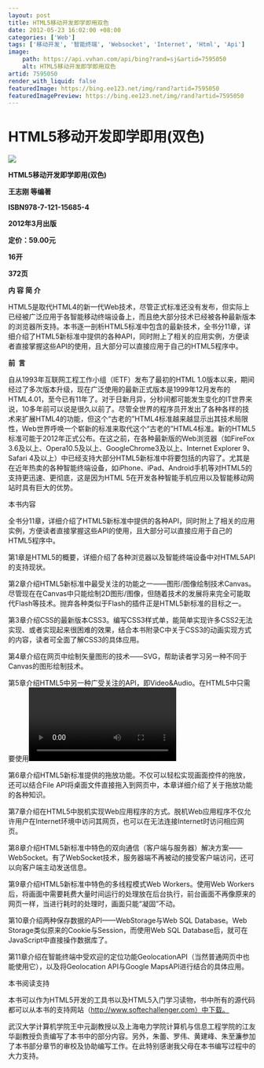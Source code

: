 ```yaml
---
layout: post
title: HTML5移动开发即学即用双色
date: 2012-05-23 16:02:00 +08:00
categories: ['Web']
tags: ['移动开发', '智能终端', 'Websocket', 'Internet', 'Html', 'Api']
image:
    path: https://api.vvhan.com/api/bing?rand=sj&artid=7595050
    alt: HTML5移动开发即学即用双色
artid: 7595050
render_with_liquid: false
featuredImage: https://bing.ee123.net/img/rand?artid=7595050
featuredImagePreview: https://bing.ee123.net/img/rand?artid=7595050
---
```


# HTML5移动开发即学即用(双色)

**![](https://img-my.csdn.net/uploads/201205/23/1337760333_7397.jpg)**

**HTML5移动开发即学即用(双色)**

**王志刚 等编著**

**ISBN978-7-121-15685-4**

**2012年3月出版**

**定价：59.00元**

**16开**

**372页**

**内 容 简 介**

HTML5是取代HTML4的新一代Web技术，尽管正式标准还没有发布，但实际上已经被广泛应用于各智能移动终端设备上，而且绝大部分技术已经被各种最新版本的浏览器所支持。本书逐一剖析HTML5标准中包含的最新技术，全书分11章，详细介绍了HTML5新标准中提供的各种API，同时附上了相关的应用实例，方便读者直接掌握这些API的使用，且大部分可以直接应用于自己的HTML5程序中。

**前  言**

自从1993年互联网工程工作小组（IETF）发布了最初的HTML 1.0版本以来，期间经过了多次版本升级，现在广泛使用的最新正式版本是1999年12月发布的HTML4.01，至今已有11年了。对于日新月异，分秒间都可能发生变化的IT世界来说，10多年前可以说是很久以前了。尽管全世界的程序员开发出了各种各样的技术来扩展HTML4的功能，但这个“古老的”HTML4标准越来越显示出其技术局限性，Web世界呼唤一个崭新的标准来取代这个“古老的”HTML4标准。新的HTML5标准可能于2012年正式公布。在这之前，在各种最新版的Web浏览器（如FireFox 3.6及以上、Opera10.5及以上、GoogleChrome3及以上、Internet Explorer 9、Safari 4及以上）中已经支持大部分HTML5新标准中将要包括的内容了。尤其是在近年热卖的各种智能终端设备，如iPhone、iPad、Android手机等对HTML5的支持更迅速、更彻底，这是因为HTML 5在开发各种智能手机应用以及智能移动网站时具有巨大的优势。

本书内容

全书分11章，详细介绍了HTML5新标准中提供的各种API，同时附上了相关的应用实例，方便读者直接掌握这些API的使用，且大部分可以直接应用于自己的HTML5程序中。

第1章是HTML5的概要，详细介绍了各种浏览器以及智能终端设备中对HTML5API的支持现状。

第2章介绍HTML5新标准中最受关注的功能之一——图形/图像绘制技术Canvas。尽管现在在Canvas中只能绘制2D图形/图像，但随着技术的发展将来完全可能取代Flash等技术。抛弃各种类似于Flash的插件正是HTML5新标准的目标之一。

第3章介绍CSS的最新版本CSS3。编写CSS3样式单，能简单实现许多CSS2无法实现、或者实现起来很困难的效果，结合本书附录C中关于CSS3的动画实现方式的内容，读者可全面了解CSS3的具体应用。

第4章介绍在网页中绘制矢量图形的技术——SVG，帮助读者学习另一种不同于Canvas的图形绘制技术。

第5章介绍HTML5中另一种广受关注的API，即Video&Audio。在HTML5中只需要使用<video>/<audio>标签就可以实现视频/音频文件的播放，同时可以通过JavaScript脚本对其播放进行控制。

第6章介绍HTML5新标准提供的拖放功能。不仅可以轻松实现画面控件的拖放，还可以结合File API将桌面文件直接拖入到网页中，本章详细介绍了关于拖放功能的各种知识。

第7章介绍在HTML5中脱机实现Web应用程序的方式。脱机Web应用程序不仅允许用户在Internet环境中访问其网页，也可以在无法连接Internet时访问相应网页。

第8章介绍HTML5新标准中特色的双向通信（客户端与服务器）解决方案——WebSocket。有了WebSocket技术，服务器端不再被动的接受客户端访问，还可以向客户端主动发送信息。

第9章介绍HTML5新标准中特色的多线程模式Web Workers。使用Web Workers后，将画面中需要耗费大量时间运行的处理放在后台执行，前台画面不再像原来的网页一样，当进行耗时的处理时，画面只能“凝固”不动。

第10章介绍两种保存数据的API——WebStorage与Web SQL Database。Web Storage类似原来的Cookie与Session，而使用Web SQL Database后，就可在JavaScript中直接操作数据库了。

第11章介绍在智能终端中受欢迎的定位功能GeolocationAPI（当然普通网页中也能使用它），以及将Geolocation API与Google MapsAPI进行结合的具体应用。

本书阅读支持

本书可以作为HTML5开发的工具书以及HTML5入门学习读物，书中所有的源代码都可以从本书的支持网站（http://www.softechallenger.com）中下载。

武汉大学计算机学院王中元副教授以及上海电力学院计算机与信息工程学院的江友华副教授负责编写了本书中的部分内容。另外，朱蕾、罗伟、黄建峰、朱至濂参加了本书部分章节的审校及协助编写工作。在此特别感谢我父母在本书编写过程中的大力支持。